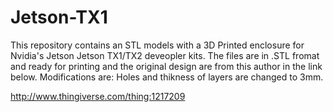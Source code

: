 # Jetson-TX1
This repository contains an STL models with a 3D Printed enclosure for Nvidia's Jetson Jetson TX1/TX2 deveopler kits.
The files are in .STL fromat and ready for printing and the original design are from this author in the link below.
Modifications are:
Holes and thikness of layers are changed to 3mm.

http://www.thingiverse.com/thing:1217209
